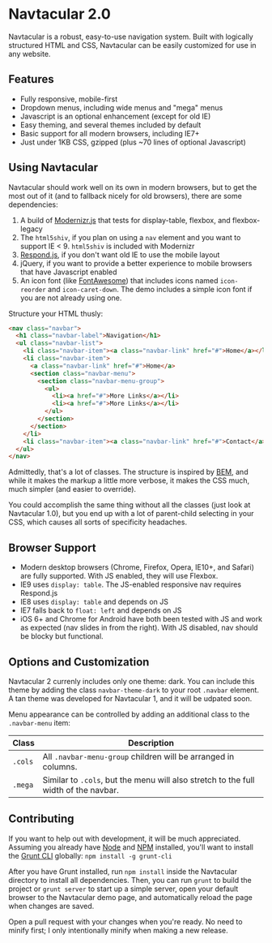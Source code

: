 Navtacular 2.0
==============

Navtacular is a robust, easy-to-use navigation system. Built with logically structured HTML and CSS, Navtacular can be easily customized for use in any website.

Features
------------------------

- Fully responsive, mobile-first
- Dropdown menus, including wide menus and "mega" menus
- Javascript is an optional enhancement (except for old IE)
- Easy theming, and several themes included by default
- Basic support for all modern browsers, including IE7+
- Just under 1KB CSS, gzipped (plus ~70 lines of optional Javascript)

Using Navtacular
-------------------------

Navtacular should work well on its own in modern browsers, but to get the most out of it (and to fallback nicely for old browsers), there are some dependencies:

1. A build of [Modernizr.js](http://modernizr.com/download/) that tests for display-table, flexbox, and flexbox-legacy
2. The `html5shiv`, if you plan on using a `nav` element and you want to support IE < 9. `html5shiv` is included with Modernizr
3. [Respond.js](https://github.com/scottjehl/Respond), if you don't want old IE to use the mobile layout
4. jQuery, if you want to provide a better experience to mobile browsers that have Javascript enabled
5. An icon font (like [FontAwesome](http://fontawesome.io/)) that includes icons named `icon-reorder` and `icon-caret-down`. The demo includes a simple icon font if you are not already using one.

Structure your HTML thusly:

```html
<nav class="navbar">
  <h1 class="navbar-label">Navigation</h1>
  <ul class="navbar-list">
    <li class="navbar-item"><a class="navbar-link" href="#">Home</a></li>
    <li class="navbar-item">
      <a class="navbar-link" href="#">Home</a>
      <section class="navbar-menu">
        <section class="navbar-menu-group">
          <ul>
            <li><a href="#">More Links</a></li>
            <li><a href="#">More Links</a></li>
          </ul>
        </section>
      </section>
    </li>
    <li class="navbar-item"><a class="navbar-link" href="#">Contact</a></li>
  </ul>
</nav>
```

Admittedly, that's a lot of classes.  The structure is inspired by [BEM](http://bem.info/), and while it makes the markup a little more verbose, it makes the CSS much, much simpler (and easier to override).

You could accomplish the same thing without all the classes (just look at Navtacular 1.0), but you end up with a lot of parent-child selecting in your CSS, which causes all sorts of specificity headaches.

Browser Support
-------------------------

- Modern desktop browsers (Chrome, Firefox, Opera, IE10+, and Safari) are fully supported. With JS enabled, they will use Flexbox.
- IE9 uses `display: table`. The JS-enabled responsive nav requires Respond.js
- IE8 uses `display: table` and depends on JS
- IE7 falls back to `float: left` and depends on JS
- iOS 6+ and Chrome for Android have both been tested with JS and work as expected (nav slides in from the right). With JS disabled, nav should be blocky but functional.

Options and Customization
-------------------------

Navtacular 2 currenly includes only one theme: dark. You can include this theme by adding the class `navbar-theme-dark` to your root `.navbar` element. A tan theme was developed for Navtacular 1, and it will be udpated soon.

Menu appearance can be controlled by adding an additional class to the `.navbar-menu` item:

| Class   | Description |
|---------|-------------|
| `.cols` | All `.navbar-menu-group` children will be arranged in columns. |
| `.mega` | Similar to `.cols`, but the menu will also stretch to the full width of the navbar. |

Contributing
-------------------------

If you want to help out with development, it will be much appreciated.  Assuming you already have [Node](http://nodejs.org/) and [NPM](https://npmjs.org/) installed, you'll want to install the [Grunt CLI](http://gruntjs.com/getting-started) globally: `npm install -g grunt-cli`

After you have Grunt installed, run `npm install` inside the Navtacular directory to install all dependencies.  Then, you can run `grunt` to build the project or `grunt server` to start up a simple server, open your default browser to the Navtacular demo page, and automatically reload the page when changes are saved.

Open a pull request with your changes when you're ready.  No need to minify first; I only intentionally minify when making a new release.
